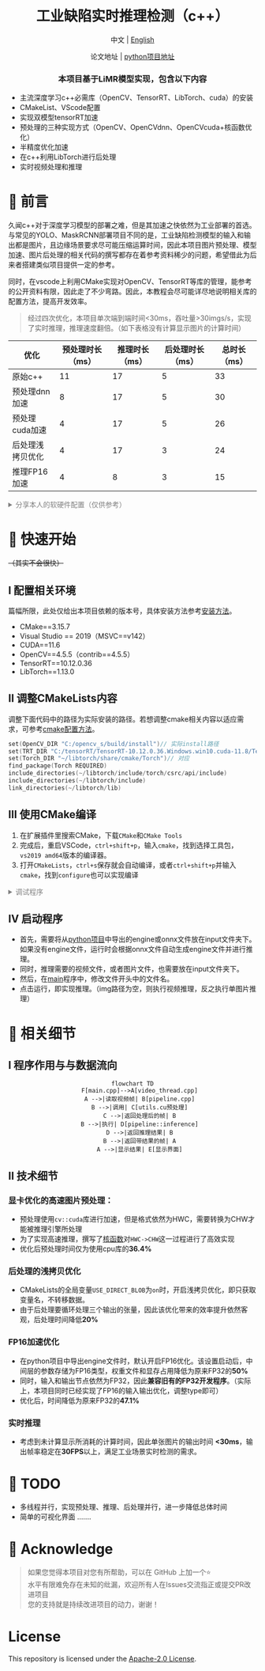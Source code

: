 <div align="center">
  <h1>工业缺陷实时推理检测（c++）</h1>
</div>

<div align="center">

中文 | [English](./README.md)

</div>

<div align="center">

论文地址 | [python项目地址](https://github.com/ShowayLiao/LiMR)

</div>

<div align="center">

<h3>本项目基于LiMR模型实现，包含以下内容</h3>

</div>

* 主流深度学习c++必需库（OpenCV、TensorRT、LibTorch、cuda）的安装
* CMakeList、VScode配置
* 实现双模型tensorRT加速
* 预处理的三种实现方式（OpenCV、OpenCVdnn、OpenCVcuda+核函数优化）
* 半精度优化加速
* 在c++利用LibTorch进行后处理
* 实时视频处理和推理

# 📌 前言
久闻c++对于深度学习模型的部署之难，但是其加速之快依然为工业部署的首选。与常见的YOLO、MaskRCNN部署项目不同的是，工业缺陷检测模型的输入和输出都是图片，且边缘场景要求尽可能压缩运算时间，因此本项目图片预处理、模型加速、图片后处理的相关代码的撰写都存在着参考资料稀少的问题，希望借此为后来者搭建类似项目提供一定的参考。

同时，在vscode上利用CMake实现对OpenCV、TensorRT等库的管理，能参考的公开资料有限，因此走了不少弯路。因此，本教程会尽可能详尽地说明相关库的配置方法，提高开发效率。

> 经过四次优化，本项目单次端到端时间<30ms，吞吐量>30imgs/s，实现了实时推理，推理速度翻倍。（如下表格没有计算显示图片的计算时间）

| 优化                  | 预处理时长（ms）   | 推理时长（ms）   |   后处理时长（ms）  |   总时长（ms）    |
|---------------------------|--------|------------|---------------|-----------|
|   原始c++      | 11 | 17 | 5 | 33 |
| 预处理dnn加速  | 8 | 17 | 5| 30|
| 预处理cuda加速 | 4 | 17 | 5| 26|
| 后处理浅拷贝优化 | 4 | 17 | 3 | 24 |
| 推理FP16加速 | 4 | 8 | 3 | 15 |

<details style="color:rgb(128,128,128)">
<summary>分享本人的软硬件配置（仅供参考）</summary>

* CPU: Intel(R) Core(TM) i5-12500H CPU @ 2.50GHz
* RAM: 16 GB
* GPU: NVIDIA GeForce RTX 3050(4GB) Laptop
* Windows 11
* CUDA==11.6
* 其他库的详细版本后文会提及
（~~配置已经很低了，应该都能跑得动，毕竟我是笔记本电脑😂~~）

</details>


# 📌 快速开始
~~（其实不会很快）~~

## Ⅰ 配置相关环境
篇幅所限，此处仅给出本项目依赖的版本号，具体安装方法参考[安装方法](./doc/安装方法.md)。

* CMake==3.15.7
* Visual Studio == 2019（MSVC==v142）
* CUDA==11.6
* OpenCV\==4.5.5（contrib\==4.5.5）
* TensorRT==10.12.0.36
* LibTorch==1.13.0
  
## Ⅱ 调整CMakeLists内容
调整下面代码中的路径为实际安装的路径。若想调整cmake相关内容以适应需求，可参考[cmake配置方法](./doc/cmake.md)。


```cpp
set(OpenCV_DIR "C:/opencv_s/build/install")// 实际install路径
set(TRT_DIR "C:/tensorRT/TensorRT-10.12.0.36.Windows.win10.cuda-11.8/TensorRT-10.12.0.36")// 根目录
set(Torch_DIR "~/libtorch/share/cmake/Torch")// 对应
find_package(Torch REQUIRED)
include_directories(~/libtorch/include/torch/csrc/api/include)
include_directories(~/libtorch/include)
link_directories(~/libtorch/lib)

```


## Ⅲ 使用CMake编译
1. 在扩展插件里搜索CMake，下载`CMake`和`CMake Tools`
2. 完成后，重启VSCode，`ctrl+shift+p`，输入`cmake`，找到选择工具包，`vs2019 amd64`版本的编译器。
3. 打开`CMakeLists`，`ctrl+s`保存就会自动编译，或者`ctrl+shift+p`并输入`cmake`，找到`configure`也可以实现编译

<details style="color:rgb(128,128,128)">
<summary> 调试程序 </summary>

```json
{
    "version": "0.2.0",
    "configurations": [
      {
        "name": "(gdb) 启动",
        "type": "cppdbg",
        "request": "launch",
        "program": "${workspaceFolder}/build/Debug/main",  // cmake的默认生成路径
        // Linux/macOS 可能为 "${workspaceFolder}/build/my_app"
        "args": [],  // 命令行参数
        "stopAtEntry": false,
        "cwd": "${workspaceFolder}",
        "environment": [],
        "externalConsole": false,
        "MIMode": "gdb",
        "setupCommands": [  // GDB 优化设置
          { "text": "-enable-pretty-printing", "ignoreFailures": true }
        ],
        // "miDebuggerPath": "/usr/bin/gdb"  // Linux/macOS 需指定 GDB 路径
      }
    ]
  }

```

</details>

## Ⅳ 启动程序
* 首先，需要将从[python项目](https://github.com/ShowayLiao/LiMR/tree/onnx)中导出的engine或onnx文件放在input文件夹下。如果没有engine文件，运行时会根据onnx文件自动生成engine文件并进行推理。
* 同时，推理需要的视频文件，或者图片文件，也需要放在input文件夹下。
* 然后，在[main](./src/main.cpp)程序中，修改文件开头中的文件名。
* 点击运行，即实现推理。（img路径为空，则执行视频推理，反之执行单图片推理）


# 📌 相关细节
## Ⅰ 程序作用与与数据流向
<div align = "center">

```mermaid
flowchart TD
    F[main.cpp]-->A[video_thread.cpp]
    A -->|读取视频帧| B[pipeline.cpp]
    B -->|调用| C[utils.cu预处理]
    C -->|返回处理后的帧| B
    B -->|执行| D[pipeline::inference]
    D -->|返回推理结果| B
    B -->|返回带结果的帧| A
    A -->|显示结果| E[显示界面]
```

</div>

## Ⅱ 技术细节

### 显卡优化的高速图片预处理：
* 预处理使用`cv::cuda`库进行加速，但是格式依然为HWC，需要转换为CHW才能被推理引擎所处理
* 为了实现高速推理，撰写了[核函数](./src/utils.cu)对`HWC->CHW`这一过程进行了高效实现
* 优化后预处理时间仅为使用cpu库的**36.4%**
### 后处理的浅拷贝优化
* CMakeLists的全局变量`USE_DIRECT_BLOB`为`on`时，开启浅拷贝优化，即只获取变量名，不转移数据。
* 由于后处理要循环处理三个输出的张量，因此该优化带来的效率提升依然客观，后处理时间降低**20%**

### FP16加速优化
* 在python项目中导出engine文件时，默认开启FP16优化。该设置启动后，中间层的参数存储为FP16类型，权重文件和显存占用降低为原来FP32的**50%**
* 同时，输入和输出节点依然为FP32，因此**兼容旧有的FP32开发程序**。（实际上，本项目同时已经实现了FP16的输入输出优化，调整type即可）
* 优化后，时间降低为原来FP32的**47.1%**

### 实时推理
* 考虑到未计算显示所消耗的计算时间，因此单张图片的输出时间 **<30ms**，输出帧率稳定在**30FPS**以上，满足工业场景实时检测的需求。


# 📌 TODO
* 多线程并行，实现预处理、推理、后处理并行，进一步降低总体时间
* 简单的可视化界面
.......


# 📌 Acknowledge
> 如果您觉得本项目对您有所帮助，可以在 GitHub 上加一个⭐<br/>
> 水平有限难免存在未知的纰漏，欢迎所有人在Issues交流指正或提交PR改进项目<br/>
> 您的支持就是持续改进项目的动力，谢谢！


# License

This repository is licensed under the [Apache-2.0 License](LICENSE).


